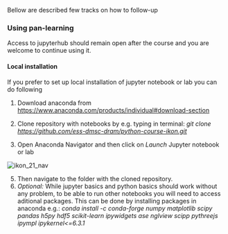 Bellow are described few tracks on how to follow-up 

### Using pan-learning

Access to jupyterhub should remain open after the course and you are welcome to continue using it.

#### Local installation
If you prefer to set up local installation of jupyter notebook or lab you can do following

1. Download anaconda from https://www.anaconda.com/products/individual#download-section

2. Clone repository with notebooks by e.g. typing in terminal: *git clone https://github.com/ess-dmsc-dram/python-course-ikon.git*

4. Open Anaconda Navigator and then click on *Launch* Jupyter notebook or lab

![ikon_21_nav](https://user-images.githubusercontent.com/4189922/135410009-fc27f61f-be7a-42db-97cb-a6f00cdffb1b.png)

5. Then navigate to the folder with the cloned repository. 
6. *Optional:* While jupyter basics and python basics should work without any problem, to be able to run other notebooks you will need to access aditional packages. This can be done by installing packages in anaconda e.g.: 
*conda install  -c conda-forge  numpy matplotlib scipy pandas h5py hdf5 scikit-learn ipywidgets ase nglview scipp pythreejs ipympl ipykernel<=6.3.1*


